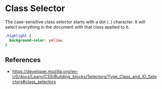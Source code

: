 # Class Selector

The case-sensitive class selector starts with a dot (`.`) character. It will select everything in the document with that class applied to it.

```css
.highlight {
  background-color: yellow;
}
```

## References

- https://developer.mozilla.org/en-US/docs/Learn/CSS/Building_blocks/Selectors/Type_Class_and_ID_Selectors#class_selectors
